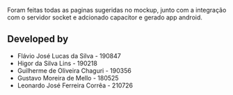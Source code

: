 
Foram feitas todas as paginas sugeridas no mockup, junto com a integração com o servidor socket 
e adcionado capacitor e gerado app android. 

## Developed by
- Flávio José Lucas da Silva - 190847 
- Higor da Silva Lins - 190218
- Guilherme de Oliveira Chaguri - 190356
- Gustavo Moreira de Mello - 180525 
- Leonardo José Ferreira Corrêa - 210726
